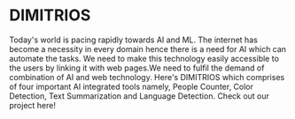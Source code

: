 # DIMITRIOS
Today's world is pacing rapidly towards AI and ML. The internet has become a necessity in every domain hence there is a need for AI which can automate the tasks. We need to make this technology easily accessible to the users by linking it with web pages.We need to fulfil the demand of combination of AI and web technology.
Here's DIMITRIOS which comprises of four important AI integrated tools namely, People Counter, Color Detection, Text Summarization and Language Detection. Check out our project here!
